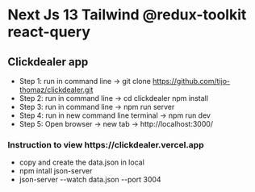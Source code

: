 <h1> Next Js 13 Tailwind @redux-toolkit react-query </h1>
<h2> Clickdealer app </h2>


- Step 1:  run in command line ->    git clone https://github.com/tijo-thomaz/clickdealer.git
- Step 2:  run in command line ->  cd clickdealer    npm install
- Step 3:  run in command line ->    npm run server
- Step 4:  run in new command line terminal ->    npm run dev
- Step 5:  Open browser -> new tab -> http://localhost:3000/ 

<h3>Instruction to view https://clickdealer.vercel.app </h3>

 - copy and create the data.json in local 
 - npm intall json-server 
 - json-server --watch data.json --port 3004
